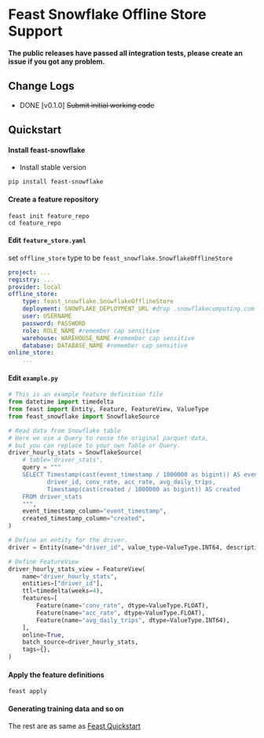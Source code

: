 # Feast Snowflake Offline Store Support

**The public releases have passed all integration tests, please create an issue if you got any problem.**

## Change Logs
- DONE [v0.1.0] ~~Submit initial working code~~

## Quickstart

#### Install feast-snowflake

- Install stable version

```shell
pip install feast-snowflake
```

#### Create a feature repository

```shell
feast init feature_repo
cd feature_repo
```

#### Edit `feature_store.yaml`

set `offline_store` type to be `feast_snowflake.SnowflakeOfflineStore`

```yaml
project: ...
registry: ...
provider: local
offline_store:
    type: feast_snowflake.SnowflakeOfflineStore
    deployment: SNOWFLAKE_DEPLOYMENT_URL #drop .snowflakecomputing.com
    user: USERNAME
    password: PASSWORD
    role: ROLE_NAME #remember cap sensitive
    warehouse: WAREHOUSE_NAME #remember cap sensitive
    database: DATABASE_NAME #remember cap sensitive
online_store:
    ...
```

#### Edit `example.py`

```python
# This is an example feature definition file
from datetime import timedelta
from feast import Entity, Feature, FeatureView, ValueType
from feast_snowflake import SnowflakeSource

# Read data from Snowflake table
# Here we use a Query to reuse the original parquet data,
# but you can replace to your own Table or Query.
driver_hourly_stats = SnowflakeSource(
    # table='driver_stats',
    query = """
    SELECT Timestamp(cast(event_timestamp / 1000000 as bigint)) AS event_timestamp,
           driver_id, conv_rate, acc_rate, avg_daily_trips,
           Timestamp(cast(created / 1000000 as bigint)) AS created
    FROM driver_stats
    """,
    event_timestamp_column="event_timestamp",
    created_timestamp_column="created",
)

# Define an entity for the driver.
driver = Entity(name="driver_id", value_type=ValueType.INT64, description="driver id", )

# Define FeatureView
driver_hourly_stats_view = FeatureView(
    name="driver_hourly_stats",
    entities=["driver_id"],
    ttl=timedelta(weeks=4),
    features=[
        Feature(name="conv_rate", dtype=ValueType.FLOAT),
        Feature(name="acc_rate", dtype=ValueType.FLOAT),
        Feature(name="avg_daily_trips", dtype=ValueType.INT64),
    ],
    online=True,
    batch_source=driver_hourly_stats,
    tags={},
)
```

#### Apply the feature definitions

```shell
feast apply
```

#### Generating training data and so on

The rest are as same as [Feast Quickstart](https://docs.feast.dev/quickstart#generating-training-data)
